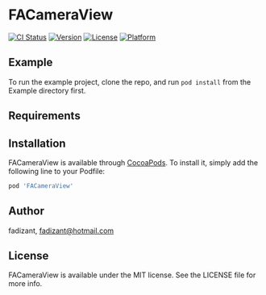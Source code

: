 # FACameraView

[![CI Status](http://img.shields.io/travis/fadizant/FACameraView.svg?style=flat)](https://travis-ci.org/fadizant/FACameraView)
[![Version](https://img.shields.io/cocoapods/v/FACameraView.svg?style=flat)](http://cocoapods.org/pods/FACameraView)
[![License](https://img.shields.io/cocoapods/l/FACameraView.svg?style=flat)](http://cocoapods.org/pods/FACameraView)
[![Platform](https://img.shields.io/cocoapods/p/FACameraView.svg?style=flat)](http://cocoapods.org/pods/FACameraView)

## Example

To run the example project, clone the repo, and run `pod install` from the Example directory first.

## Requirements

## Installation

FACameraView is available through [CocoaPods](http://cocoapods.org). To install
it, simply add the following line to your Podfile:

```ruby
pod 'FACameraView'
```

## Author

fadizant, fadizant@hotmail.com

## License

FACameraView is available under the MIT license. See the LICENSE file for more info.
